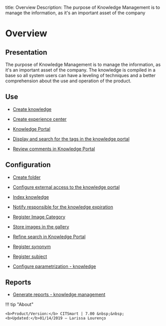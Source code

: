 title: Overview
Description: The purpose of Knowledge Management is to manage the information, as it's an important asset of the company 
# Overview

Presentation
----------------

The purpose of Knowledge Management is to manage the information, as it's an
important asset of the company. The knowledge is compiled in a base so all
system users can have a leveling of techniques and a better comprehension about
the use and operation of the product.

Use
-------

- [Create knowledge](/en-us/citsmart-7/processes/knowledge/use/create-knowledge.html)

- [Create experience center](/en-us/citsmart-7/processes/knowledge/use/create-experience-center.html)

- [Knowledge Portal](/en-us/citsmart-7/processes/knowledge/use/knowledge-portal.html)

- [Display and search for the tags in the knowledge portal](/en-us/citsmart-7/processes/knowledge/use/display-tags-on-knowledge-portal.html)

- [Review comments in Knowledge Portal](/en-us/citsmart-7/processes/knowledge/use/review-reviews.html)

Configuration
-----------------

- [Create folder](/en-us/citsmart-7/processes/knowledge/configuration/create-folder.html)

- [Configure external access to the knowledge portal](/en-us/citsmart-7/processes/knowledge/configuration/configure-external-access-knowledge-portal.html)

- [Index knowledge](/en-us/citsmart-7/processes/knowledge/configuration/index-knowledge.html)

- [Notify responsible for the knowledge expiration](/en-us/citsmart-7/processes/knowledge/configuration/notify-responsible-knowledge-expiration.html)

- [Register Image Category](/en-us/citsmart-7/processes/knowledge/configuration/register-image-category.html)

- [Store images in the gallery](/en-us/citsmart-7/processes/knowledge/configuration/store-images-gallery.html)

- [Refine search in Knowledge Portal](/en-us/citsmart-7/processes/knowledge/configuration/refine-search-knowledge-portal.html)

- [Register synonym](/en-us/citsmart-7/processes/knowledge/configuration/register-synonym.html)

- [Register subject](/en-us/citsmart-7/processes/knowledge/configuration/register-subject.html)

- [Configure parametrization - knowledge](/en-us/citsmart-7/platform-administration/parameters-list/configure-parametrization-knowledge.html)

Reports
-----------

- [Generate reports - knowledge management](/en-us/citsmart-7/processes/knowledge/use/generate-reports-knowledge-management.html)

!!! tip "About"

    <b>Product/Version:</b> CITSmart | 7.00 &nbsp;&nbsp;
    <b>Updated:</b>01/14/2019 – Larissa Lourenço
